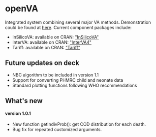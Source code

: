 # openVA
Integrated system combining several major VA methods. Demonstration could be found at [here](http://www.zehangli.com/talks/openVA-slides.html). Current component packages include:

- InSilicoVA: available on CRAN: ["InSilicoVA"](https://cran.r-project.org/web/packages/InSilicoVA/index.html)
- InterVA: available on CRAN: ["InterVA4"](https://cran.r-project.org/web/packages/InterVA4/index.html)
- Tariff: available on CRAN: ["Tariff"](https://cran.r-project.org/web/packages/Tariff/index.html)

## Future updates on deck
- NBC algorithm to be included in version 1.1
- Support for converting PHMRC child and neonate data
- Standard plotting functions following WHO recommendations

## What's new 
#### version 1.0.1
- New function getIndivProb(): get COD distribution for each death.
- Bug fix for repeated customized arguments.